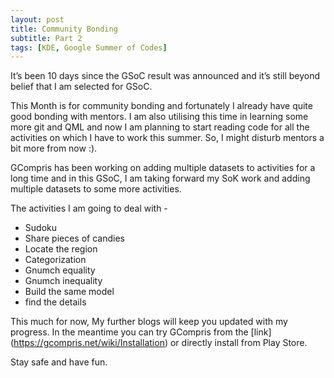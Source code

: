 ```yaml
---
layout: post
title: Community Bonding
subtitle: Part 2
tags: [KDE, Google Summer of Codes]
---
```


It’s been 10 days since the GSoC result was announced and it’s still beyond belief that I am selected for GSoC.
 
This Month is for community bonding and fortunately I already have quite good bonding with mentors. I am also utilising this time in learning some more git and QML and now I am planning to start reading code for all the activities on which I have to work this summer. So, I might disturb mentors a bit more from now :).
 
GCompris has been working on adding multiple datasets to activities for a long time and in this GSoC, I am taking forward my SoK work and adding multiple datasets to some more activities.
 
The activities I am going to deal with -
* Sudoku 
* Share pieces of candies
* Locate the region
* Categorization
* Gnumch equality
* Gnumch inequality
* Build the same model
* find the details
 
This much for now, My further blogs will keep you updated with my progress.
In the meantime you can try GCompris from the [link] (https://gcompris.net/wiki/Installation) or directly install from Play Store.
 
Stay safe and have fun.

